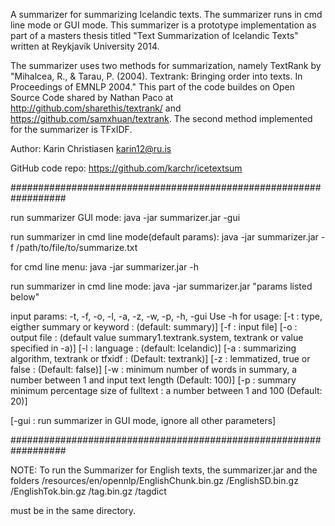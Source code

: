 A summarizer for summarizing Icelandic texts. The summarizer runs in cmd
line mode or GUI mode. This summarizer is a prototype implementation as 
part of a masters thesis titled "Text Summarization of Icelandic Texts"
written at Reykjavík University 2014. 

The summarizer uses two methods for summarization, namely TextRank by 
"Mihalcea, R., & Tarau, P. (2004). Textrank: Bringing order into texts. 
In Proceedings of EMNLP 2004." This part of the code buildes on Open 
Source Code shared by Nathan Paco at http://github.com/sharethis/textrank/ 
and https://github.com/samxhuan/textrank. The second method implemented 
for the summarizer is TFxIDF.
 
Author:
  Karin Christiasen    karin12@ru.is

GitHub code repo:
  https://github.com/karchr/icetextsum


##################################################################

run summarizer GUI mode:
	java -jar summarizer.jar -gui

run summarizer in cmd line mode(default params):
	java -jar summarizer.jar -f /path/to/file/to/summarize.txt

for cmd line menu:
	java -jar summarizer.jar -h

run summarizer in cmd line mode:
	java -jar summarizer.jar "params listed below"

input params: -t, -f, -o, -l, -a, -z, -w, -p, -h, -gui
  Use -h for usage: 
  [-t : type, eigther summary or keyword : (default: summary)]
  [-f : input file]
  [-o : output file : (default value summary1.textrank.system, textrank or value specified in -a)]
  [-l : language : (default: Icelandic)]
  [-a : summarizing algorithm, textrank or tfxidf : (Default: textrank)]
  [-z : lemmatized, true or false : (Default: false)]
  [-w : minimum number of words in summary, a number between 1 and input text length (Default: 100)]
  [-p : summary minimum percentage size of fulltext : a number between 1 and 100 (Default: 20)]
    	
  [-gui : run summarizer in GUI mode, ignore all other parameters]

##################################################################

NOTE: To run the Summarizer for English texts, the summarizer.jar and
the folders /resources/en/opennlp/EnglishChunk.bin.gz
				 /EnglishSD.bin.gz
				 /EnglishTok.bin.gz
				 /tag.bin.gz
				 /tagdict

must be in the same directory.

